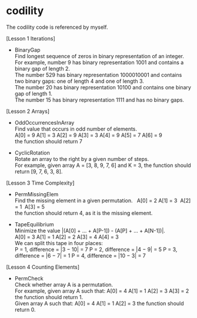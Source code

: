 # codility
The codility code is referenced by myself.

[Lesson 1 Iterations]  

- BinaryGap  
Find longest sequence of zeros in binary representation of an integer.  
For example, number 9 has binary representation 1001 and contains a binary gap of length 2.  
The number 529 has binary representation 1000010001 and contains two binary gaps: one of length 4 and one of length 3.  
The number 20 has binary representation 10100 and contains one binary gap of length 1.  
The number 15 has binary representation 1111 and has no binary gaps.
  
[Lesson 2 Arrays]  

- OddOccurrencesInArray  
Find value that occurs in odd number of elements.  
  A[0] = 9  A[1] = 3  A[2] = 9
  A[3] = 3  A[4] = 9  A[5] = 7
  A[6] = 9  
the function should return 7
  
- CyclicRotation  
Rotate an array to the right by a given number of steps.  
For example, given array A = [3, 8, 9, 7, 6] and K = 3, the function should return [9, 7, 6, 3, 8].
  
[Lesson 3 Time Complexity]  

- PermMissingElem   
Find the missing element in a given permutation.   
  A[0] = 2  A[1] = 3  A[2] = 1  A[3] = 5  
the function should return 4, as it is the missing element.   

- TapeEquilibrium  
Minimize the value |(A[0] + ... + A[P-1]) - (A[P] + ... + A[N-1])|.  
  A[0] = 3  A[1] = 1  A[2] = 2  A[3] = 4  A[4] = 3  
We can split this tape in four places:  
P = 1, difference = |3 − 10| = 7 
P = 2, difference = |4 − 9| = 5 
P = 3, difference = |6 − 7| = 1 
P = 4, difference = |10 − 3| = 7 

[Lesson 4 Counting Elements]  

- PermCheck  
Check whether array A is a permutation.  
For example, given array A such that:
    A[0] = 4
    A[1] = 1
    A[2] = 3
    A[3] = 2
the function should return 1.  
Given array A such that:
    A[0] = 4
    A[1] = 1
    A[2] = 3
the function should return 0.  


